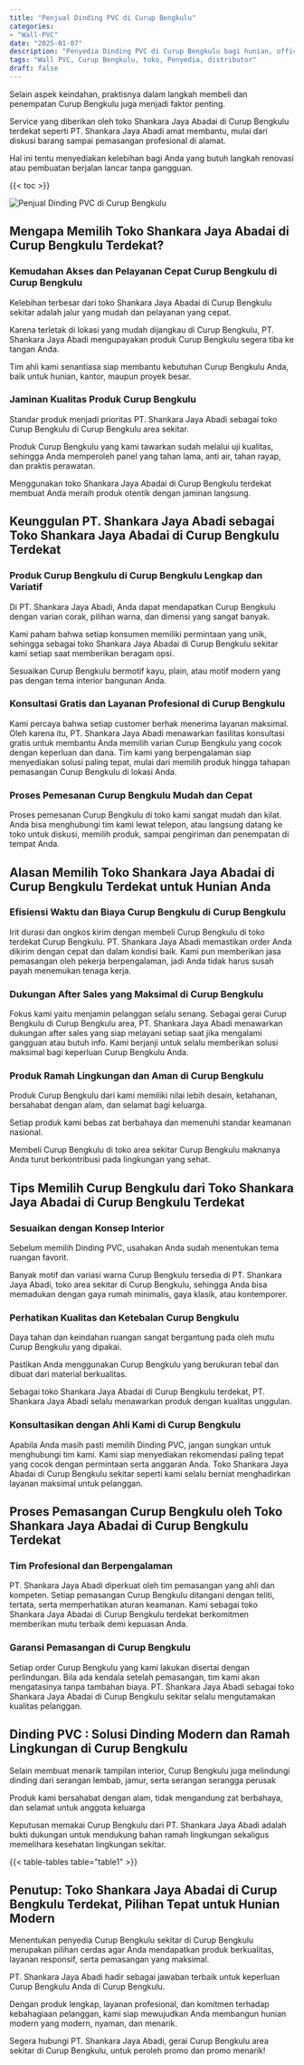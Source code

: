 ```yaml
---
title: "Penjual Dinding PVC di Curup Bengkulu"
categories: 
- "Wall-PVC"
date: "2025-01-07"
description: "Penyedia Dinding PVC di Curup Bengkulu bagi hunian, office, dan gerai. Panel unggulan, pilihan motif, variasi warna modern, dengan jasa pemasangan dikerjakan oleh tenaga ahli profesional serta kepastian resmi!|Jasa penjualan Dinding PVC di Curup Bengkulu untuk keperluan tempat tinggal, kantor, maupun gerai, dengan panel berkualitas dan instalasi oleh teknisi berpengalaman serta kepastian resmi.|Alternatif Dinding PVC di Curup Bengkulu yang andal bagi rumah, kantor, dan gerai, dengan produk unggulan dan instalasi ditangani oleh tenaga ahli profesional dan kepastian resmi.|Penyediaan Dinding PVC di Curup Bengkulu untuk tempat tinggal, perkantoran, serta toko, dengan panel terbaik dan pemasangan oleh teknisi berpengalaman, disertai dengan jaminan resmi.}"
tags: "Wall PVC, Curup Bengkulu, toko, Penyedia, distributor"
draft: false
---
```


Selain aspek keindahan, praktisnya dalam langkah membeli dan penempatan Curup Bengkulu juga menjadi faktor penting.

Service yang diberikan oleh toko Shankara Jaya Abadai di Curup Bengkulu terdekat seperti PT. Shankara Jaya Abadi amat membantu, mulai dari diskusi barang sampai pemasangan profesional di alamat.

Hal ini tentu menyediakan kelebihan bagi Anda yang butuh langkah renovasi atau pembuatan berjalan lancar tanpa gangguan.

{{< toc >}}

![Penjual Dinding PVC di Curup Bengkulu](/images/Wall-PVC/Penjual-Dinding-PVC-di-Curup-Bengkulu.png)


## Mengapa Memilih Toko Shankara Jaya Abadai di Curup Bengkulu Terdekat?

### Kemudahan Akses dan Pelayanan Cepat Curup Bengkulu di Curup Bengkulu

Kelebihan terbesar dari toko Shankara Jaya Abadai di Curup Bengkulu sekitar adalah jalur yang mudah dan pelayanan yang cepat.

Karena terletak di lokasi yang mudah dijangkau di Curup Bengkulu, PT. Shankara Jaya Abadi mengupayakan produk Curup Bengkulu segera tiba ke tangan Anda.

Tim ahli kami senantiasa siap membantu kebutuhan Curup Bengkulu Anda, baik untuk hunian, kantor, maupun proyek besar.

### Jaminan Kualitas Produk Curup Bengkulu

Standar produk menjadi prioritas PT. Shankara Jaya Abadi sebagai toko Curup Bengkulu di Curup Bengkulu area sekitar.

Produk Curup Bengkulu yang kami tawarkan sudah melalui uji kualitas, sehingga Anda memperoleh panel yang tahan lama, anti air, tahan rayap, dan praktis perawatan.

Menggunakan toko Shankara Jaya Abadai di Curup Bengkulu terdekat membuat Anda meraih produk otentik dengan jaminan langsung.

## Keunggulan PT. Shankara Jaya Abadi sebagai Toko Shankara Jaya Abadai di Curup Bengkulu Terdekat

### Produk Curup Bengkulu di Curup Bengkulu Lengkap dan Variatif

Di PT. Shankara Jaya Abadi, Anda dapat mendapatkan Curup Bengkulu dengan varian corak, pilihan warna, dan dimensi yang sangat banyak.

Kami paham bahwa setiap konsumen memiliki permintaan yang unik, sehingga sebagai toko Shankara Jaya Abadai di Curup Bengkulu sekitar kami setiap saat memberikan beragam opsi.

Sesuaikan Curup Bengkulu bermotif kayu, plain, atau motif modern yang pas dengan tema interior bangunan Anda.

### Konsultasi Gratis dan Layanan Profesional di Curup Bengkulu

Kami percaya bahwa setiap customer berhak menerima layanan maksimal. Oleh karena itu, PT. Shankara Jaya Abadi menawarkan fasilitas konsultasi gratis untuk membantu Anda memilih varian Curup Bengkulu yang cocok dengan keperluan dan dana. Tim kami yang berpengalaman siap menyediakan solusi paling tepat, mulai dari memilih produk hingga tahapan pemasangan Curup Bengkulu di lokasi Anda.

### Proses Pemesanan Curup Bengkulu Mudah dan Cepat

Proses pemesanan Curup Bengkulu di toko kami sangat mudah dan kilat. Anda bisa menghubungi tim kami lewat telepon, atau langsung datang ke toko untuk diskusi, memilih produk, sampai pengiriman dan penempatan di tempat Anda.

## Alasan Memilih Toko Shankara Jaya Abadai di Curup Bengkulu Terdekat untuk Hunian Anda

### Efisiensi Waktu dan Biaya Curup Bengkulu di Curup Bengkulu

Irit durasi dan ongkos kirim dengan membeli Curup Bengkulu di toko terdekat Curup Bengkulu. PT. Shankara Jaya Abadi memastikan order Anda dikirim dengan cepat dan dalam kondisi baik. Kami pun memberikan jasa pemasangan oleh pekerja berpengalaman, jadi Anda tidak harus susah payah menemukan tenaga kerja.

### Dukungan After Sales yang Maksimal di Curup Bengkulu

Fokus kami yaitu menjamin pelanggan selalu senang. Sebagai gerai Curup Bengkulu di Curup Bengkulu area, PT. Shankara Jaya Abadi menawarkan dukungan after sales yang siap melayani setiap saat jika mengalami gangguan atau butuh info. Kami berjanji untuk selalu memberikan solusi maksimal bagi keperluan Curup Bengkulu Anda.

### Produk Ramah Lingkungan dan Aman di Curup Bengkulu

Produk Curup Bengkulu dari kami memiliki nilai lebih desain, ketahanan, bersahabat dengan alam, dan selamat bagi keluarga.

Setiap produk kami bebas zat berbahaya dan memenuhi standar keamanan nasional.

Membeli Curup Bengkulu di toko area sekitar Curup Bengkulu maknanya Anda turut berkontribusi pada lingkungan yang sehat.

## Tips Memilih Curup Bengkulu dari Toko Shankara Jaya Abadai di Curup Bengkulu Terdekat

### Sesuaikan dengan Konsep Interior 

Sebelum memilih Dinding PVC, usahakan Anda sudah menentukan tema ruangan favorit.

Banyak motif dan variasi warna Curup Bengkulu tersedia di PT. Shankara Jaya Abadi, toko area sekitar di Curup Bengkulu, sehingga Anda bisa memadukan dengan gaya rumah minimalis, gaya klasik, atau kontemporer.

### Perhatikan Kualitas dan Ketebalan Curup Bengkulu

Daya tahan dan keindahan ruangan sangat bergantung pada oleh mutu Curup Bengkulu yang dipakai.

Pastikan Anda menggunakan Curup Bengkulu yang berukuran tebal dan dibuat dari material berkualitas.

Sebagai toko Shankara Jaya Abadai di Curup Bengkulu terdekat, PT. Shankara Jaya Abadi selalu menawarkan produk dengan kualitas unggulan.

### Konsultasikan dengan Ahli Kami di Curup Bengkulu

Apabila Anda masih pasti memilih Dinding PVC, jangan sungkan untuk menghubungi tim kami. Kami siap menyediakan rekomendasi paling tepat yang cocok dengan permintaan serta anggaran Anda. Toko Shankara Jaya Abadai di Curup Bengkulu sekitar seperti kami selalu berniat menghadirkan layanan maksimal untuk pelanggan.

## Proses Pemasangan Curup Bengkulu oleh Toko Shankara Jaya Abadai di Curup Bengkulu Terdekat

### Tim Profesional dan Berpengalaman

PT. Shankara Jaya Abadi diperkuat oleh tim pemasangan yang ahli dan kompeten. Setiap pemasangan Curup Bengkulu ditangani dengan teliti, tertata, serta memperhatikan aturan keamanan. Kami sebagai toko Shankara Jaya Abadai di Curup Bengkulu terdekat berkomitmen memberikan mutu terbaik demi kepuasan Anda.

### Garansi Pemasangan di Curup Bengkulu

Setiap order Curup Bengkulu yang kami lakukan disertai dengan perlindungan. Bila ada kendala setelah pemasangan, tim kami akan mengatasinya tanpa tambahan biaya. PT. Shankara Jaya Abadi sebagai toko Shankara Jaya Abadai di Curup Bengkulu sekitar selalu mengutamakan kualitas pelanggan.

##  Dinding PVC : Solusi Dinding Modern dan Ramah Lingkungan di Curup Bengkulu

Selain membuat menarik tampilan interior, Curup Bengkulu juga melindungi dinding dari serangan lembab, jamur, serta serangan serangga perusak

Produk kami bersahabat dengan alam, tidak mengandung zat berbahaya, dan selamat untuk anggota keluarga

Keputusan memakai Curup Bengkulu dari PT. Shankara Jaya Abadi adalah bukti dukungan untuk mendukung bahan ramah lingkungan sekaligus memelihara kesehatan lingkungan sekitar.

{{< table-tables table="table1" >}}

## Penutup: Toko Shankara Jaya Abadai di Curup Bengkulu Terdekat, Pilihan Tepat untuk Hunian Modern

Menentukan penyedia Curup Bengkulu sekitar di Curup Bengkulu merupakan pilihan cerdas agar Anda mendapatkan produk berkualitas, layanan responsif, serta pemasangan yang maksimal.

PT. Shankara Jaya Abadi hadir sebagai jawaban terbaik untuk keperluan Curup Bengkulu Anda di Curup Bengkulu.

Dengan produk lengkap, layanan profesional, dan komitmen terhadap kebahagiaan pelanggan, kami siap mewujudkan Anda membangun hunian modern yang modern, nyaman, dan menarik.

Segera hubungi PT. Shankara Jaya Abadi, gerai Curup Bengkulu area sekitar di Curup Bengkulu, untuk peroleh promo dan promo menarik!